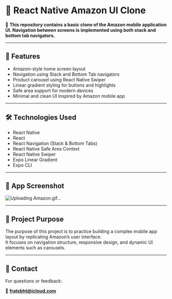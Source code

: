 # 🛒 React Native Amazon UI Clone

🔗 **This repository contains a basic clone of the Amazon mobile application UI. Navigation between screens is implemented using both stack and bottom tab navigators.**

---

## 🚀 Features

- Amazon-style home screen layout  
- Navigation using Stack and Bottom Tab navigators  
- Product carousel using React Native Swiper  
- Linear gradient styling for buttons and highlights  
- Safe area support for modern devices  
- Minimal and clean UI inspired by Amazon mobile app  

---

## 🛠️ Technologies Used

- React Native  
- React  
- React Navigation (Stack & Bottom Tabs)  
- React Native Safe Area Context  
- React Native Swiper  
- Expo Linear Gradient  
- Expo CLI  

---

## 📸 App Screenshot

![Uploading Amazon.gif…]()


---

## 📝 Project Purpose

The purpose of this project is to practice building a complex mobile app layout by replicating Amazon’s user interface.  
It focuses on navigation structure, responsive design, and dynamic UI elements such as carousels.

---

## 📩 Contact

For questions or feedback:

📧 **fratsbht@icloud.com**
